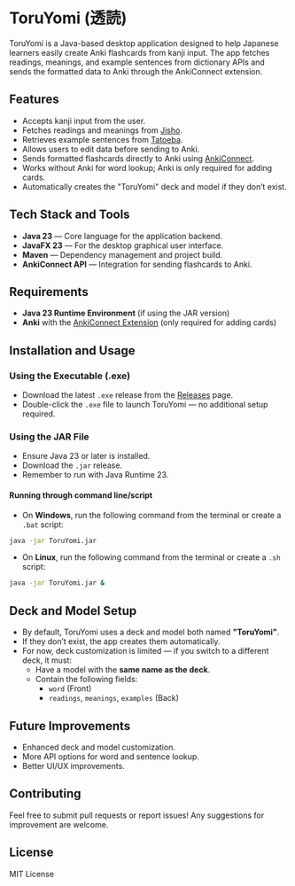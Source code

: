 # ToruYomi (透読)

ToruYomi is a Java-based desktop application designed to help Japanese learners easily create Anki flashcards from kanji input. The app fetches readings, meanings, and example sentences from dictionary APIs and sends the formatted data to Anki through the AnkiConnect extension.

## Features
- Accepts kanji input from the user.
- Fetches readings and meanings from [Jisho](jisho.org).
- Retrieves example sentences from [Tatoeba](tatoeba.org).
- Allows users to edit data before sending to Anki.
- Sends formatted flashcards directly to Anki using [AnkiConnect](https://ankiweb.net/shared/info/2055492159).
- Works without Anki for word lookup; Anki is only required for adding cards.
- Automatically creates the "ToruYomi" deck and model if they don’t exist.

## Tech Stack and Tools
- **Java 23** — Core language for the application backend.
- **JavaFX 23** — For the desktop graphical user interface.
- **Maven** — Dependency management and project build.
- **AnkiConnect API** — Integration for sending flashcards to Anki.

## Requirements
- **Java 23 Runtime Environment** (if using the JAR version)
- **Anki** with the [AnkiConnect Extension](https://ankiweb.net/shared/info/2055492159) (only required for adding cards)

## Installation and Usage
### Using the Executable (.exe)
- Download the latest `.exe` release from the [Releases](https://github.com/anri-kot/ToruYomi/releases) page.
- Double-click the `.exe` file to launch ToruYomi — no additional setup required.

### Using the JAR File
- Ensure Java 23 or later is installed.
- Download the `.jar` release.
- Remember to run with Java Runtime 23.
#### Running through command line/script
- On **Windows**, run the following command from the terminal or create a `.bat` script:

```cmd
java -jar ToruYomi.jar
```

- On **Linux**, run the following command from the terminal or create a `.sh` script:

```bash
java -jar ToruYomi.jar &
```

## Deck and Model Setup
- By default, ToruYomi uses a deck and model both named **"ToruYomi"**.
- If they don’t exist, the app creates them automatically.
- For now, deck customization is limited — if you switch to a different deck, it must:
  - Have a model with the **same name as the deck**.
  - Contain the following fields:
    - `word` (Front)
    - `readings`, `meanings`, `examples` (Back)

## Future Improvements
- Enhanced deck and model customization.
- More API options for word and sentence lookup.
- Better UI/UX improvements.

## Contributing
Feel free to submit pull requests or report issues! Any suggestions for improvement are welcome.

## License
MIT License
